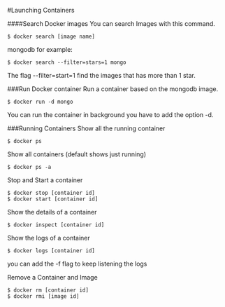 #Launching Containers

####Search Docker images
You can search Images with this command.
```
$ docker search [image name]
```
mongodb for example:
```
$ docker search --filter=stars=1 mongo
```
The flag --filter=start=1 find the images that has more than 1 star.

###Run Docker container
Run a container based on the mongodb image.
```
$ docker run -d mongo
```
You can run the container in background you have to add the option -d.

###Running Containers
Show all the running container
```
$ docker ps
```
Show all containers (default shows just running)
```
$ docker ps -a
```

Stop and Start a container
```
$ docker stop [container id]
$ docker start [container id]
```

Show the details of a container
```
$ docker inspect [container id]
```

Show the logs of a container
```
$ docker logs [container id]
```
you can add the -f flag to keep listening the logs

Remove a Container and Image
```
$ docker rm [container id]
$ docker rmi [image id]
```
